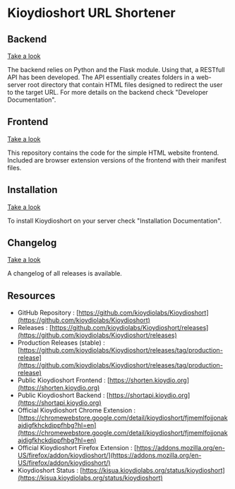 # Kioydioshort URL Shortener

## Backend

[Take a look](Backend.md)

The backend relies on Python and the Flask module. Using that, a RESTfull API has been developed.
The API essentially creates folders in a web-server root directory that contain HTML files designed to redirect the user to the target URL.
For more details on the backend check "Developer Documentation".

## Frontend

[Take a look](Frontend.md)

This repository contains the code for the simple HTML website frontend.
Included are browser extension versions of the frontend with their manifest files.

## Installation

[Take a look](Installation.md)

To install Kioydioshort on your server check "Installation Documentation".

## Changelog

[Take a look](Changelog.md)

A changelog of all releases is available.

## Resources
- GitHub Repository : [https://github.com/kioydiolabs/Kioydioshort](https://github.com/kioydiolabs/Kioydioshort)
- Releases : [https://github.com/kioydiolabs/Kioydioshort/releases](https://github.com/kioydiolabs/Kioydioshort/releases)
- Production Releases (stable) : [https://github.com/kioydiolabs/Kioydioshort/releases/tag/production-release](https://github.com/kioydiolabs/Kioydioshort/releases/tag/production-release)
- Public Kioydioshort Frontend : [https://shorten.kioydio.org](https://shorten.kioydio.org)
- Public Kioydioshort Backend : [https://shortapi.kioydio.org](https://shortapi.kioydio.org)
- Official Kioydioshort Chrome Extension : [https://chromewebstore.google.com/detail/kioydioshort/fjmemlfojjonakajdigfkhckdippfhbg?hl=en](https://chromewebstore.google.com/detail/kioydioshort/fjmemlfojjonakajdigfkhckdippfhbg?hl=en)
- Official Kioydioshort Firefox Extension : [https://addons.mozilla.org/en-US/firefox/addon/kioydioshort/](https://addons.mozilla.org/en-US/firefox/addon/kioydioshort/)
- Kioydioshort Status : [https://kisua.kioydiolabs.org/status/kioydioshort](https://kisua.kioydiolabs.org/status/kioydioshort)